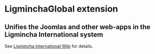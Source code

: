# LigminchaGlobal extension

## Unifies the Joomlas and other web-apps in the Ligmincha International system

See [Ligmincha International Wiki](http://wiki.ligmincha.org/LigminchaGlobal_extension) for details.
